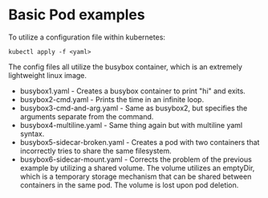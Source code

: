 # Basic Pod examples

To utilize a configuration file within kubernetes:

```
kubectl apply -f <yaml>
```

The config files all utilize the busybox container, which is an
extremely lightweight linux image.
* busybox1.yaml - Creates a busybox container to print "hi" and exits.
* busybox2-cmd.yaml - Prints the time in an infinite loop.	
* busybox3-cmd-and-arg.yaml - Same as busybox2, but specifies the arguments separate from the command.
* busybox4-multiline.yaml - Same thing again but with multiline yaml syntax.
* busybox5-sidecar-broken.yaml - Creates a pod with two containers that incorrectly tries to share the same filesystem.
* busybox6-sidecar-mount.yaml - Corrects the problem of the previous example by utilizing a shared volume. The volume utilizes an emptyDir, which is a temporary storage mechanism that can be shared between containers in the same pod. The volume is lost upon pod deletion.
